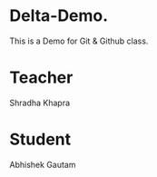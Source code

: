 # Delta-Demo.
This is a Demo for Git &amp; Github class.
# Teacher 
Shradha Khapra

# Student
Abhishek Gautam